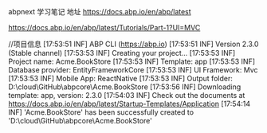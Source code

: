 abpnext 学习笔记 
地址 https://docs.abp.io/en/abp/latest




https://docs.abp.io/en/abp/latest/Tutorials/Part-1?UI=MVC

//项目信息
[17:53:51 INF] ABP CLI (https://abp.io)
[17:53:51 INF] Version 2.3.0 (Stable channel)
[17:53:53 INF] Creating your project...
[17:53:53 INF] Project name: Acme.BookStore
[17:53:53 INF] Template: app
[17:53:53 INF] Database provider: EntityFrameworkCore
[17:53:53 INF] UI Framework: Mvc
[17:53:53 INF] Mobile App: ReactNative
[17:53:53 INF] Output folder: D:\cloud\GitHub\abpcore\Acme.BookStore
[17:53:56 INF] Downloading template: app, version: 2.3.0
[17:54:03 INF] Check out the documents at https://docs.abp.io/en/abp/latest/Startup-Templates/Application
[17:54:14 INF] 'Acme.BookStore' has been successfully created to 'D:\cloud\GitHub\abpcore\Acme.BookStore'

